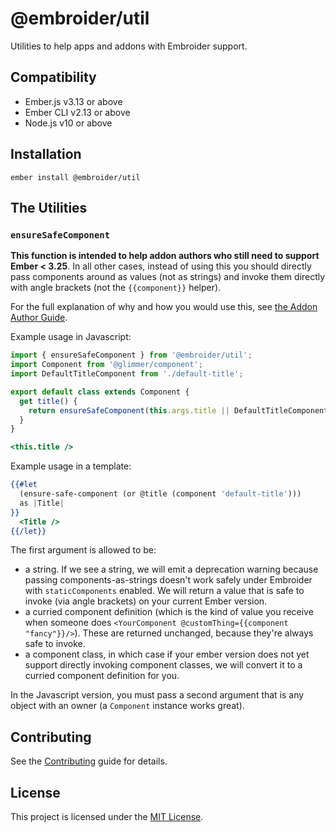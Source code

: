 # @embroider/util

Utilities to help apps and addons with Embroider support.

## Compatibility

- Ember.js v3.13 or above
- Ember CLI v2.13 or above
- Node.js v10 or above

## Installation

```
ember install @embroider/util
```

## The Utilities

### `ensureSafeComponent`

**This function is intended to help addon authors who still need to support Ember < 3.25**. In all other cases, instead of using this you should directly pass components around as values (not as strings) and invoke them directly with angle brackets (not the `{{component}}` helper).

For the full explanation of why and how you would use this, see [the Addon Author Guide](https://github.com/embroider-build/embroider/blob/main/docs/replacing-component-helper.md).

Example usage in Javascript:

```js
import { ensureSafeComponent } from '@embroider/util';
import Component from '@glimmer/component';
import DefaultTitleComponent from './default-title';

export default class extends Component {
  get title() {
    return ensureSafeComponent(this.args.title || DefaultTitleComponent, this);
  }
}
```

```hbs
<this.title />
```

Example usage in a template:

```hbs
{{#let
  (ensure-safe-component (or @title (component 'default-title')))
  as |Title|
}}
  <Title />
{{/let}}
```

The first argument is allowed to be:

- a string. If we see a string, we will emit a deprecation warning because passing components-as-strings doesn't work safely under Embroider with `staticComponents` enabled. We will return a value that is safe to invoke (via angle brackets) on your current Ember version.
- a curried component definition (which is the kind of value you receive when someone does `<YourComponent @customThing={{component "fancy"}}/>`). These are returned unchanged, because they're always safe to invoke.
- a component class, in which case if your ember version does not yet support directly invoking component classes, we will convert it to a curried component definition for you.

In the Javascript version, you must pass a second argument that is any object with an owner (a `Component` instance works great).

## Contributing

See the [Contributing](CONTRIBUTING.md) guide for details.

## License

This project is licensed under the [MIT License](LICENSE.md).
